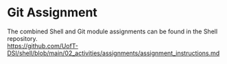# Git Assignment

The combined Shell and Git module assignments can be found in the Shell repository.  
https://github.com/UofT-DSI/shell/blob/main/02_activities/assignments/assignment_instructions.md

